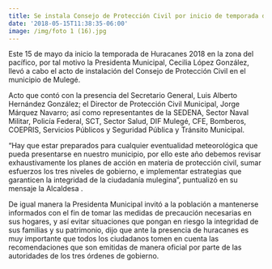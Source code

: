 ```yaml
---
title: Se instala Consejo de Protección Civil por inicio de temporada de huracanes
date: '2018-05-15T11:38:35-06:00'
image: /img/foto 1 (16).jpg
---
```

Este 15 de mayo da inicio la temporada de Huracanes 2018 en la zona del pacífico, por tal motivo la Presidenta Municipal, Cecilia López González, llevó a cabo el acto de instalación del Consejo de Protección Civil en el municipio de Mulegé.

Acto que contó con la presencia del Secretario General, Luis Alberto Hernández González; el Director de Protección Civil Municipal, Jorge Márquez Navarro; así como representantes de la SEDENA, Sector Naval Militar, Policía Federal, SCT, Sector Salud, DIF Mulegé, CFE, Bomberos, COEPRIS, Servicios Públicos y Seguridad Pública y Tránsito Municipal.

“Hay que estar preparados para cualquier eventualidad meteorológica que pueda presentarse en nuestro municipio, por ello este año debemos revisar exhaustivamente los planes de acción en materia de protección civil, sumar esfuerzos los tres niveles de gobierno, e implementar estrategias que garanticen la integridad de la ciudadanía mulegina”, puntualizó en su mensaje la Alcaldesa.

De igual manera la Presidenta Municipal invitó a la población a mantenerse informados con el fin de tomar las medidas de precaución necesarias en sus hogares, y así evitar situaciones que pongan en riesgo la integridad de sus familias y su patrimonio, dijo que ante la presencia de huracanes es muy importante que todos los ciudadanos tomen en cuenta las recomendaciones que son emitidas de manera oficial por parte de las autoridades de los tres órdenes de gobierno.
